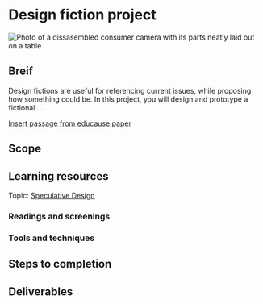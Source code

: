 # Design fiction project
![Photo of a dissasembled consumer camera with its parts neatly laid out on a table](https://unsplash.it/3000/1500?image=36)
## Breif

Design fictions are useful for referencing current issues, while proposing how something could be. In this project, you will design and prototype a fictional ...


[Insert passage from educause paper](http://files.eric.ed.gov/fulltext/EJ1043438.pdf)

## Scope

## Learning resources
Topic: [Speculative Design](../topics/speculative_design.md)
### Readings and screenings
### Tools and techniques
## Steps to completion
## Deliverables